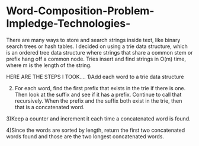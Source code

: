 # Word-Composition-Problem-Impledge-Technologies-
There are many ways to store and search strings inside text, like binary search trees or hash tables. I decided on using a trie data structure, which is an ordered tree data structure where strings that share a common stem or prefix hang off a common node. Tries insert and find strings in O(m) time, where m is the length of the string.

HERE ARE THE STEPS I TOOK....
1)Add each word to a trie data structure 

2) For each word, find the first prefix that exists in the trie if there is one. Then look at the suffix and see if it has a prefix. Continue to call that recursively. When the prefix and the suffix both exist in the trie, then that is a concatenated word.

3)Keep a counter and increment it each time a concatenated word is found.

4)Since the words are sorted by length, return the first two concatenated words found and those are the two longest concatenated words.
